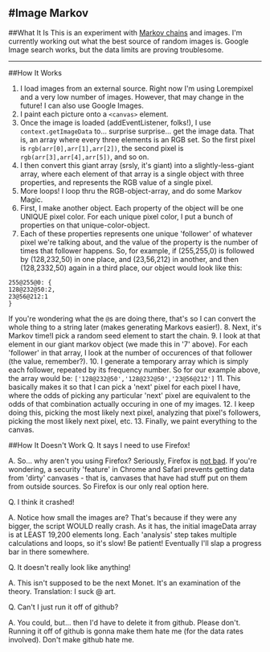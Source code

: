 #Image Markov
----
##What It Is
This is an experiment with [Markov chains](https://en.wikipedia.org/wiki/Markov_chain) and images. I'm currently working out what the best source of random images is. Google Image search works, but the data limits are proving troublesome.
***
##How It Works
 1. I load images from an external source. Right now I'm using Lorempixel and a very low number of images. However, that may change in the future! I can also use Google Images.
 2. I paint each picture onto a `<canvas>` element.
 3. Once the image is loaded (addEventListener, folks!), I use `context.getImageData` to... surprise surprise... get the image data. That is, an array where every three elements is an RGB set. So the first pixel is `rgb(arr[0],arr[1],arr[2])`, the second pixel is `rgb(arr[3],arr[4],arr[5])`, and so on.
 4. I then convert this giant array (srsly, it's giant) into a slightly-less-giant array, where each element of that array is a single object with three properties, and represents the RGB value of a single pixel.
 5. More loops! I loop thru the RGB-object-array, and do some Markov Magic. 
 6. First, I make another object. Each property of the object will be one UNIQUE pixel color. For each unique pixel color, I put a bunch of properties on that unique-color-object.
 7. Each of these properties represents one unique 'follower' of whatever pixel we're talking about, and the value of the property is the number of times that follower happens. So, for example, if (255,255,0) is followed by (128,232,50) in one place, and (23,56,212) in another, and then (128,2332,50) again in a third place, our object would look like this:
 ```
255@255@0: {
128@232@50:2,
23@56@212:1
}
```

  If you're wondering what the `@`s are doing there, that's so I can convert the whole thing to a string later (makes generating  Markovs easier!).
 8. Next, it's Markov time!I pick a random seed element to start the chain.
 9. I look at that element in our giant markov object (we made this in '7' above). For each 'follower' in that array, I look at the number of occurences of that follower (the value, remember?). 
 10. I generate a temporary array which is simply each follower, repeated by its frequency number. So for our example above, the array would be: `['128@232@50','128@232@50','23@56@212']`
 11. This basically makes it so that I can pick a 'next' pixel for each pixel I have, where the odds of picking any particular 'next' pixel are equivalent to the odds of that combination actually occuring in one of my images.
 12. I keep doing this, picking the most likely next pixel, analyzing that pixel's followers, picking the most likely next pixel, etc.
 13. Finally, we paint everything to the canvas.

##How It Doesn't Work
 Q. It says I need to use Firefox!
 
 A. So... why aren't you using Firefox? Seriously, Firefox is [not bad](http://www.pcworld.com/article/2605933/browser-comparison-how-the-five-leaders-stack-up-in-speed-ease-of-use-and-more.html). If you're wondering, a security 'feature' in Chrome and Safari prevents getting data from 'dirty' canvases - that is, canvases that have had stuff put on them from outside sources. So Firefox is our only real option here.
 
 
 Q. I think it crashed!
 
 A. Notice how small the images are? That's because if they were any bigger, the script WOULD really crash. As it has, the initial imageData array is at LEAST 19,200 elements long. Each 'analysis' step takes multiple calculations and loops, so it's slow! Be patient! Eventually I'll slap a progress bar in there somewhere.
 
 
 Q. It doesn't really look like anything!
 
 A. This isn't supposed to be the next Monet. It's an examination of the theory. Translation: I suck @ art.


 Q. Can't I just run it off of github?

 A. You could, but... then I'd have to delete it from github. Please don't. Running it off of github is gonna make them hate me (for the data rates involved). Don't make github hate me.
